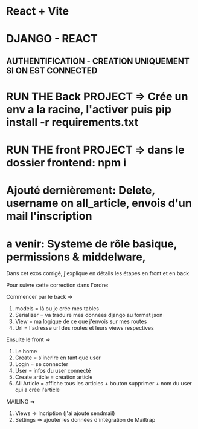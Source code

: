 # React + Vite

# DJANGO - REACT 
## AUTHENTIFICATION - CREATION UNIQUEMENT SI ON EST CONNECTED

# RUN THE Back PROJECT => Crée un env a la racine, l'activer puis pip install -r requirements.txt
# RUN THE front PROJECT => dans le dossier frontend: npm i

# Ajouté dernièrement: Delete, username on all_article, envois d'un mail l'inscription
# a venir: Systeme de rôle basique, permissions & middelware, 

Dans cet exos corrigé, j'explique en détails les étapes en front et en back

Pour suivre cette correction dans l'ordre:

Commencer par le back =>

1) models = là ou je crée mes tables 
2) Serializer = va traduire mes données django au format json
3) View = ma logique de ce que j'envois sur mes routes
4) Url = l'adresse url des routes et leurs views respectives 

Ensuite le front =>

1) Le home
2) Create = s'incrire en tant que user
3) Login = se connecter
4) User = infos du user connecté
5) Create article = création article 
6) All Article = affiche tous les articles + bouton supprimer + nom du user qui a crée l'article

MAILING =>

1) Views => Incription (j'ai ajouté sendmail)
2) Settings => ajouter les données d'intégration de Mailtrap
